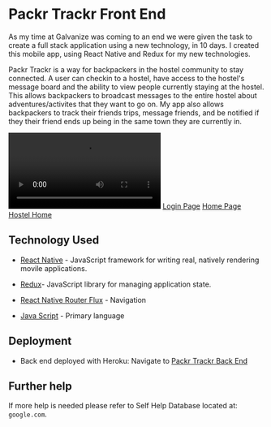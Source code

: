 # Packr Trackr Front End
As my time at Galvanize was coming to an end we were given the task to create a full stack application using a new technology, in 10 days. I created this mobile app, using React Native and Redux for my new technologies. 

Packr Trackr is a way for backpackers in the hostel community to stay connected. A user can checkin to a hostel, have access to the hostel's message board and the ability to view people currently staying at the hostel. This allows backpackers to broadcast messages to the entire hostel about adventures/activites that they want to go on. My app also allows backpackers to track their friends trips, message friends, and be notified if they their friend ends up being in the same town they are currently in. 


![Packr Trackr Demo Video](./assets/PackrTrackrDemo.MP4)
[Login Page](./assets/LoginImage.PNG)
[Home Page](./assets/HomeImage.PNG)
[Hostel Home](./assets/HostelHome.PNG)

## Technology Used

* [React Native](https://facebook.github.io/react-native/docs/getting-started.html) - JavaScript framework for writing real, natively rendering movile applications.

* [Redux](https://github.com/reduxjs/redux/tree/master/docs)- JavaScript library for managing application state.

* [React Native Router Flux](http://docs.nativebase.io/docs/examples/navigation/RNRFBasicExample.html) - Navigation

* [Java Script](https://developer.mozilla.org/en-US/docs/Web/JavaScript) - Primary language


## Deployment 
* Back end deployed with Heroku:
Navigate to [Packr Trackr Back End](https://packr-trackr-db.herokuapp.com/)

## Further help
If more help is needed please refer to Self Help Database located at: 
`google.com`.
